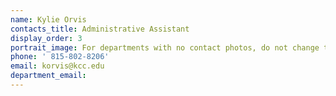```yaml
---
name: Kylie Orvis
contacts_title: Administrative Assistant
display_order: 3
portrait_image: For departments with no contact photos, do not change this field.
phone: ' 815-802-8206'
email: korvis@kcc.edu
department_email:
---
```


